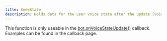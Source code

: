 ```yaml
---
title: $newState
description: Holds data for the user voice state after the update (voiceStateUpdate callback).
---
```


This function is only useable in the [bot.onVoiceStateUpdate\(\)](../events/bot.onvoicestateupdate.md) callback. Examples can be found in the callback page.
